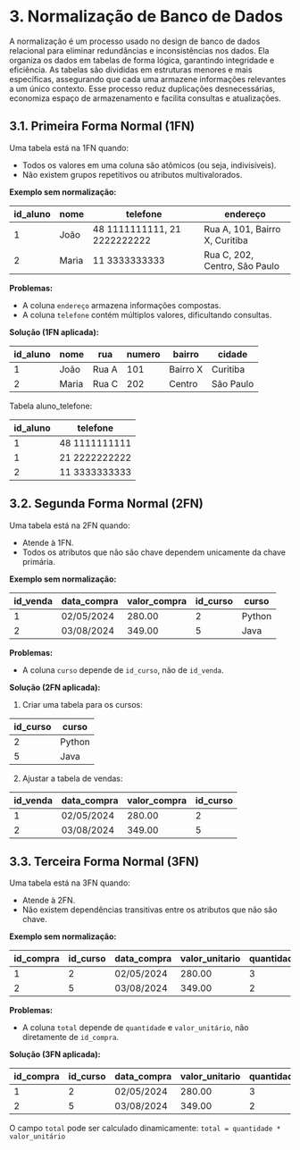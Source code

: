 # 3. Normalização de Banco de Dados

A normalização é um processo usado no design de banco de dados relacional para eliminar redundâncias e inconsistências nos dados. Ela organiza os dados em tabelas de forma lógica, garantindo integridade e eficiência. As tabelas são divididas em estruturas menores e mais específicas, assegurando que cada uma armazene informações relevantes a um único contexto. Esse processo reduz duplicações desnecessárias, economiza espaço de armazenamento e facilita consultas e atualizações.

## 3.1. Primeira Forma Normal (1FN)

Uma tabela está na 1FN quando:

- Todos os valores em uma coluna são atômicos (ou seja, indivisíveis).
- Não existem grupos repetitivos ou atributos multivalorados.

**Exemplo sem normalização:**

| id_aluno | nome  | telefone | endereço |
| -------- | ----- | -------- | -------- |
| 1        | João  | 48 1111111111, 21 2222222222 | Rua A, 101, Bairro X, Curitiba |
| 2        | Maria | 11 3333333333 | Rua C, 202, Centro, São Paulo |

**Problemas:**

- A coluna `endereço` armazena informações compostas.
- A coluna `telefone` contém múltiplos valores, dificultando consultas.

**Solução (1FN aplicada):**

| id_aluno | nome  | rua   | numero | bairro   | cidade    |
| -------- | ----- | ----- | ------ | -------- | --------- |
| 1        | João  | Rua A |  101   | Bairro X | Curitiba  |
| 2        | Maria | Rua C |  202   | Centro   | São Paulo |

Tabela aluno_telefone:

| id_aluno | telefone      |
| -------- | ------------- |
| 1        | 48 1111111111 |
| 1        | 21 2222222222 |
| 2        | 11 3333333333 |

## 3.2. Segunda Forma Normal (2FN)

Uma tabela está na 2FN quando:

- Atende à 1FN.
- Todos os atributos que não são chave dependem unicamente da chave primária.

**Exemplo sem normalização:**

| id_venda | data_compra | valor_compra | id_curso | curso  |
| -------- | ----------- | ------------ | -------- | ------ |
| 1        |  02/05/2024 | 280.00       |  2       | Python |
| 2        |  03/08/2024 | 349.00       |  5       | Java   |

**Problemas:**

- A coluna `curso` depende de `id_curso`, não de `id_venda`.

**Solução (2FN aplicada):**

1. Criar uma tabela para os cursos:

| id_curso | curso  |
| -------- | ------ |
| 2        | Python |
| 5        | Java   |

2. Ajustar a tabela de vendas:

| id_venda | data_compra | valor_compra | id_curso |
| -------- | ----------- | ------------ | -------- |
| 1        |  02/05/2024 | 280.00       |  2       |
| 2        |  03/08/2024 | 349.00       |  5       |

## 3.3. Terceira Forma Normal (3FN)

Uma tabela está na 3FN quando:

- Atende à 2FN.
- Não existem dependências transitivas entre os atributos que não são chave.

**Exemplo sem normalização:**

| id_compra | id_curso | data_compra | valor_unitario | quantidade | total  |
| --------- | -------- | ----------- | -------------- | ---------- | ------ |
| 1         | 2        | 02/05/2024  |  280.00        | 3          | 840.00 |
| 2         | 5        | 03/08/2024  |  349.00        | 2          | 698.00 |

**Problemas:**

- A coluna `total` depende de `quantidade` e `valor_unitário`, não diretamente de `id_compra`.

**Solução (3FN aplicada):**

| id_compra | id_curso | data_compra | valor_unitario | quantidade |
| --------- | -------- | ----------- | -------------- | ---------- |
| 1         | 2        | 02/05/2024  |  280.00        | 3          |
| 2         | 5        | 03/08/2024  |  349.00        | 2          |

O campo `total` pode ser calculado dinamicamente: `total = quantidade * valor_unitário`